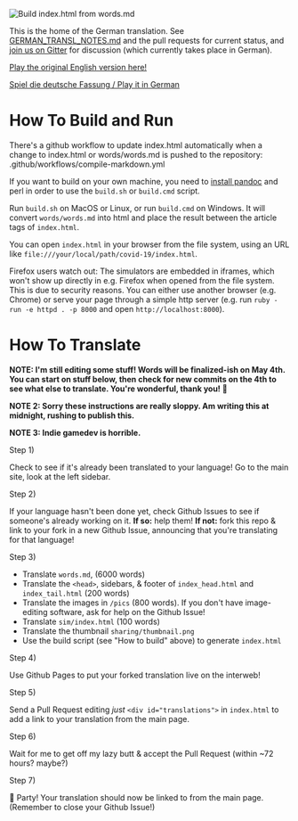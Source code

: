 ![Build index.html from words.md](https://github.com/TQueV/covid-19/workflows/Compile%20index.html%20from%20words.md/badge.svg)

This is the home of the German translation. See [GERMAN_TRANSL_NOTES.md](GERMAN_TRANSL_NOTES.md) and the pull requests for current status, and [join us on Gitter](https://gitter.im/ncase-covid-19-translators/german#) for discussion (which currently takes place in German).

[Play the original English version here!](https://ncase.me/covid-19/)

[Spiel die deutsche Fassung / Play it in German](https://tquev.github.io/covid-19/)

# How To Build and Run
There's a github workflow to update index.html automatically when a change to index.html or words/words.md is pushed to the repository: .github/workflows/compile-markdown.yml

If you want to build on your own machine, you need to [install pandoc](https://pandoc.org/installing.html) and perl in order to use the `build.sh` or `build.cmd` script.

Run `build.sh` on MacOS or Linux, or run `build.cmd` on Windows. It will convert `words/words.md` into html and place the result between the article tags of `index.html`.

You can open `index.html` in your browser from the file system, using an URL like `file:///your/local/path/covid-19/index.html`. 

Firefox users watch out: The simulators are embedded in iframes, which won't show up directly in e.g. Firefox when opened from the file system. This is due to security reasons. You can either use another browser (e.g. Chrome) or serve your page through a simple http server (e.g. run `ruby -run -e httpd . -p 8000` and open `http://localhost:8000`).

# How To Translate

**NOTE: I'm still editing some stuff! Words will be finalized-ish on May 4th.
You can start on stuff below, then check for new commits on the 4th to see what else to
translate. You're wonderful, thank you! 💖**

**NOTE 2: Sorry these instructions are really sloppy. Am writing this at midnight, rushing
to publish this.**

**NOTE 3: Indie gamedev is horrible.**

Step 1)

Check to see if it's already been translated to your language!
Go to the main site, look at the left sidebar.

Step 2)

If your language hasn't been done yet, check Github Issues to see if someone's already working on it.
**If so:** help them!
**If not:** fork this repo & link to your fork in a new Github Issue,
announcing that you're translating for that language!

Step 3)

* Translate `words.md`, (6000 words)
* Translate the `<head>`, sidebars, & footer of `index_head.html` and `index_tail.html` (200 words)
* Translate the images in `/pics` (800 words). If you don't have image-editing software, ask for help on the Github Issue!
* Translate `sim/index.html` (100 words)
* Translate the thumbnail `sharing/thumbnail.png`
* Use the build script (see "How to build" above) to generate `index.html`

Step 4)

Use Github Pages to put your forked translation live on the interweb!

Step 5)

Send a Pull Request editing *just* `<div id="translations">` in `index.html`
to add a link to your translation from the main page.

Step 6)

Wait for me to get off my lazy butt & accept the Pull Request (within \~72 hours? maybe?)

Step 7)

🎉 Party! Your translation should now be linked to from the main page.
(Remember to close your Github Issue!)
